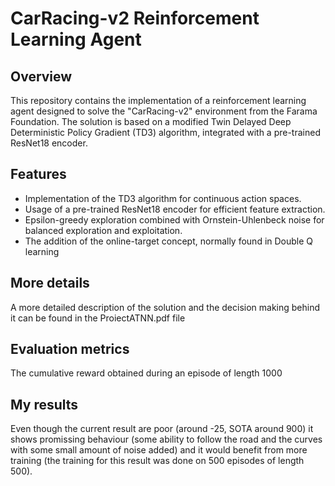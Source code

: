 # CarRacing-v2 Reinforcement Learning Agent
## Overview
This repository contains the implementation of a reinforcement learning agent designed to solve the "CarRacing-v2" environment from the Farama Foundation. The solution is based on a modified Twin Delayed Deep Deterministic Policy Gradient (TD3) algorithm, integrated with a pre-trained ResNet18 encoder.
## Features
- Implementation of the TD3 algorithm for continuous action spaces.
- Usage of a pre-trained ResNet18 encoder for efficient feature extraction.
- Epsilon-greedy exploration combined with Ornstein-Uhlenbeck noise for balanced exploration and exploitation.
- The addition of the online-target concept, normally found in Double Q learning 
## More details
A more detailed description of the solution and the decision making behind it can be found in the ProiectATNN.pdf file
## Evaluation metrics
The cumulative reward obtained during an episode of length 1000
## My results
Even though the current result are poor (around -25, SOTA around 900) it shows promissing behaviour (some ability to follow the road and the curves with some small amount of noise added) and it would benefit from more training (the training for this result was done on 500 episodes of length 500).
